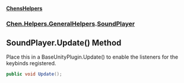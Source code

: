 #### [ChensHelpers](index 'index')
### [Chen.Helpers.GeneralHelpers](Chen_Helpers_GeneralHelpers 'Chen.Helpers.GeneralHelpers').[SoundPlayer](Chen_Helpers_GeneralHelpers_SoundPlayer 'Chen.Helpers.GeneralHelpers.SoundPlayer')
## SoundPlayer.Update() Method
Place this in a BaseUnityPlugin.Update() to enable the listeners for the keybinds registered.  
```csharp
public void Update();
```
